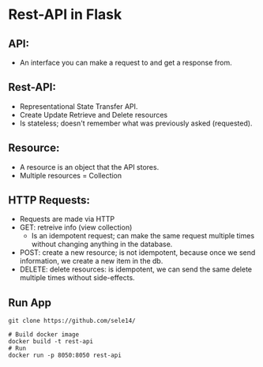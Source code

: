 # Rest-API in Flask

## API:
- An interface you can make a request to and get a response from.

## Rest-API:
- Representational State Transfer API.
- Create Update Retrieve and Delete resources
- Is stateless; doesn't remember what was previously asked (requested).

## Resource:
- A resource is an object that the API stores.
- Multiple resources = Collection

## HTTP Requests:
- Requests are made via HTTP
- GET: retreive info (view collection)
  - Is an idempotent request; can make the same request multiple times without changing anything in the database.
- POST: create a new resource; is not idempotent, because once we send information, we create a new item in the db.
- DELETE: delete resources: is idempotent, we can send the same delete multiple times without side-effects.

## Run App
```t
git clone https://github.com/sele14/

# Build docker image
docker build -t rest-api
# Run
docker run -p 8050:8050 rest-api
```